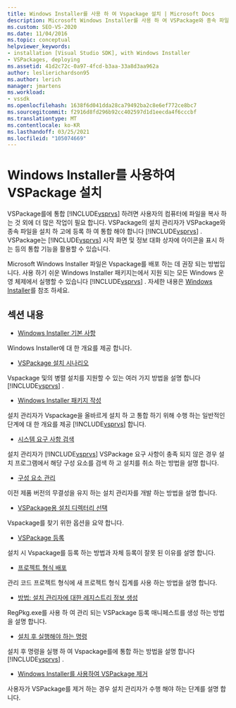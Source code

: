 ```yaml
---
title: Windows Installer를 사용 하 여 Vspackage 설치 | Microsoft Docs
description: Microsoft Windows Installer를 사용 하 여 VSPackage와 종속 파일을 설치 하 고 Visual Studio에 등록 하 고 통합 하는 방법에 대해 알아봅니다.
ms.custom: SEO-VS-2020
ms.date: 11/04/2016
ms.topic: conceptual
helpviewer_keywords:
- installation [Visual Studio SDK], with Windows Installer
- VSPackages, deploying
ms.assetid: 41d2c72c-0a97-4fcd-b3aa-33a8d3aa962a
author: leslierichardson95
ms.author: lerich
manager: jmartens
ms.workload:
- vssdk
ms.openlocfilehash: 1638f6d041dda28ca79492ba2c8e6ef772ce8bc7
ms.sourcegitcommit: f2916d8fd296b92cc402597d1d1eecda4f6cccbf
ms.translationtype: MT
ms.contentlocale: ko-KR
ms.lasthandoff: 03/25/2021
ms.locfileid: "105074669"
---
```

# <a name="installing-vspackages-with-windows-installer"></a>Windows Installer를 사용하여 VSPackage 설치
VSPackage를에 통합 [!INCLUDE[vsprvs](../../code-quality/includes/vsprvs_md.md)] 하려면 사용자의 컴퓨터에 파일을 복사 하는 것 외에 더 많은 작업이 필요 합니다. VSPackage의 설치 관리자가 VSPackage와 종속 파일을 설치 하 고에 등록 하 여 통합 해야 합니다 [!INCLUDE[vsprvs](../../code-quality/includes/vsprvs_md.md)] . VSPackage는 [!INCLUDE[vsprvs](../../code-quality/includes/vsprvs_md.md)] 시작 화면 및 정보 대화 상자에 아이콘을 표시 하는 등의 통합 기능을 활용할 수 있습니다.

 Microsoft Windows Installer 파일은 Vspackage를 배포 하는 데 권장 되는 방법입니다. 사용 하기 쉬운 Windows Installer 패키지는에서 지원 되는 모든 Windows 운영 체제에서 실행할 수 있습니다 [!INCLUDE[vsprvs](../../code-quality/includes/vsprvs_md.md)] . 자세한 내용은 [Windows Installer](/previous-versions/2kt85ked(v=vs.120))를 참조 하세요.

## <a name="in-this-section"></a>섹션 내용
- [Windows Installer 기본 사항](../../extensibility/internals/windows-installer-basics.md)

 Windows Installer에 대 한 개요를 제공 합니다.

- [VSPackage 설치 시나리오](../../extensibility/internals/vspackage-setup-scenarios.md)

 Vspackage 및의 병렬 설치를 지원할 수 있는 여러 가지 방법을 설명 합니다 [!INCLUDE[vsprvs](../../code-quality/includes/vsprvs_md.md)] .

- [Windows Installer 패키지 작성](../../extensibility/internals/authoring-a-windows-installer-package.md)

 설치 관리자가 Vspackage을 올바르게 설치 하 고 통합 하기 위해 수행 하는 일반적인 단계에 대 한 개요를 제공 [!INCLUDE[vsprvs](../../code-quality/includes/vsprvs_md.md)] 합니다.

- [시스템 요구 사항 검색](../../extensibility/internals/detecting-system-requirements.md)

 설치 관리자가 [!INCLUDE[vsprvs](../../code-quality/includes/vsprvs_md.md)] VSPackage 요구 사항이 충족 되지 않은 경우 설치 프로그램에서 해당 구성 요소를 검색 하 고 설치를 취소 하는 방법을 설명 합니다.

- [구성 요소 관리](../../extensibility/internals/component-management.md)

 이전 제품 버전의 무결성을 유지 하는 설치 관리자를 개발 하는 방법을 설명 합니다.

- [VSPackage용 설치 디렉터리 선택](../../extensibility/internals/choosing-the-installation-directory-for-a-vspackage.md)

 Vspackage를 찾기 위한 옵션을 요약 합니다.

- [VSPackage 등록](../../extensibility/internals/vspackage-registration.md)

 설치 시 Vspackage를 등록 하는 방법과 자체 등록이 잘못 된 이유를 설명 합니다.

- [프로젝트 형식 배포](../../extensibility/internals/deploying-project-types.md)

 관리 코드 프로젝트 형식에 새 프로젝트 형식 집계를 사용 하는 방법을 설명 합니다.

- [방법: 설치 관리자에 대한 레지스트리 정보 생성](../../extensibility/internals/how-to-generate-registry-information-for-an-installer.md)

 RegPkg.exe를 사용 하 여 관리 되는 VSPackage 등록 매니페스트를 생성 하는 방법을 설명 합니다.

- [설치 후 실행해야 하는 명령](../../extensibility/internals/commands-that-must-be-run-after-installation.md)

 설치 후 명령을 실행 하 여 Vspackage를에 통합 하는 방법을 설명 합니다 [!INCLUDE[vsprvs](../../code-quality/includes/vsprvs_md.md)] .

- [Windows Installer를 사용하여 VSPackage 제거](../../extensibility/internals/uninstalling-a-vspackage-with-windows-installer.md)

 사용자가 VSPackage를 제거 하는 경우 설치 관리자가 수행 해야 하는 단계를 설명 합니다.
